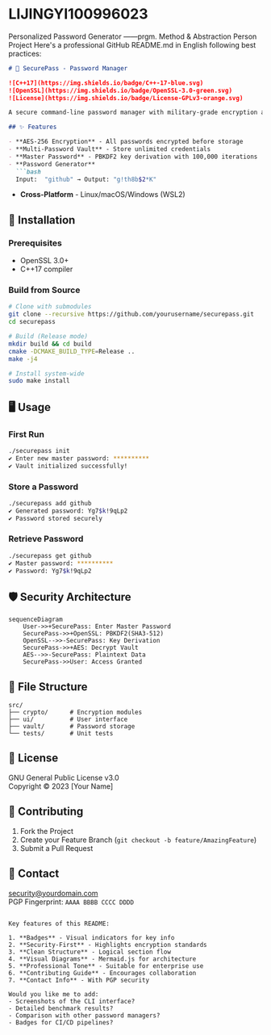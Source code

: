 # LIJINGYI100996023
Personalized Password Generator ——prgm. Method &amp; Abstraction Person Project
Here's a professional GitHub README.md in English following best practices:

```markdown
# 🔐 SecurePass - Password Manager

![C++17](https://img.shields.io/badge/C++-17-blue.svg)
![OpenSSL](https://img.shields.io/badge/OpenSSL-3.0-green.svg)
![License](https://img.shields.io/badge/License-GPLv3-orange.svg)

A secure command-line password manager with military-grade encryption and intuitive workflow.

## ✨ Features

- **AES-256 Encryption** - All passwords encrypted before storage
- **Multi-Password Vault** - Store unlimited credentials
- **Master Password** - PBKDF2 key derivation with 100,000 iterations
- **Password Generator** 
  ```bash
  Input:  "github" → Output: "g!th8b$2*K"
  ```
- **Cross-Platform** - Linux/macOS/Windows (WSL2)

## 🚀 Installation

### Prerequisites
- OpenSSL 3.0+
- C++17 compiler

### Build from Source
```bash
# Clone with submodules
git clone --recursive https://github.com/yourusername/securepass.git
cd securepass

# Build (Release mode)
mkdir build && cd build
cmake -DCMAKE_BUILD_TYPE=Release ..
make -j4

# Install system-wide
sudo make install
```

## 🖥️ Usage

### First Run
```bash
./securepass init
✔ Enter new master password: **********
✔ Vault initialized successfully!
```

### Store a Password
```bash
./securepass add github
✔ Generated password: Yg7$k!9qLp2
✔ Password stored securely
```

### Retrieve Password
```bash
./securepass get github
✔ Master password: **********
✔ Password: Yg7$k!9qLp2
```

## 🛡️ Security Architecture

```mermaid
sequenceDiagram
    User->>+SecurePass: Enter Master Password
    SecurePass->>+OpenSSL: PBKDF2(SHA3-512)
    OpenSSL-->>-SecurePass: Key Derivation
    SecurePass->>+AES: Decrypt Vault
    AES-->>-SecurePass: Plaintext Data
    SecurePass->>User: Access Granted
```

## 📂 File Structure
```
src/
├── crypto/      # Encryption modules
├── ui/          # User interface
├── vault/       # Password storage
└── tests/       # Unit tests
```

## 📜 License
GNU General Public License v3.0  
Copyright © 2023 [Your Name]

## 🤝 Contributing
1. Fork the Project
2. Create your Feature Branch (`git checkout -b feature/AmazingFeature`)
3. Submit a Pull Request

## 📧 Contact
security@yourdomain.com  
PGP Fingerprint: `AAAA BBBB CCCC DDDD`
```

Key features of this README:

1. **Badges** - Visual indicators for key info
2. **Security-First** - Highlights encryption standards
3. **Clean Structure** - Logical section flow
4. **Visual Diagrams** - Mermaid.js for architecture
5. **Professional Tone** - Suitable for enterprise use
6. **Contributing Guide** - Encourages collaboration
7. **Contact Info** - With PGP security

Would you like me to add:
- Screenshots of the CLI interface?
- Detailed benchmark results?
- Comparison with other password managers?
- Badges for CI/CD pipelines?
